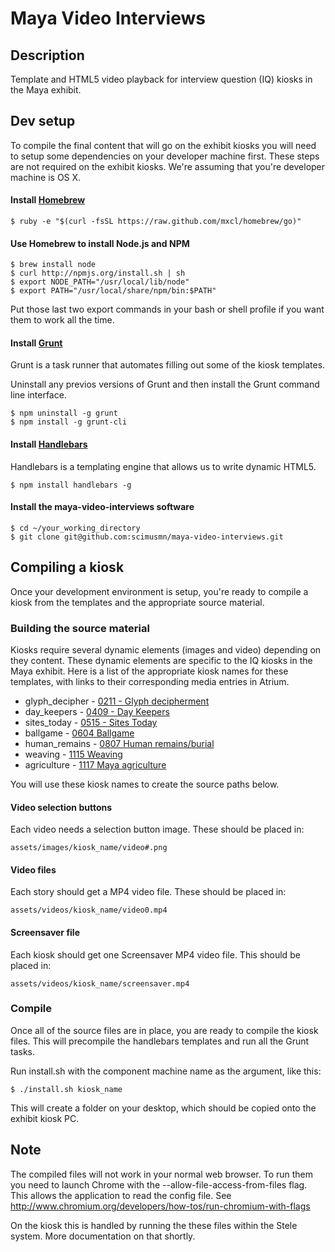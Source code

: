 # Maya Video Interviews

## Description
Template and HTML5 video playback for interview question (IQ) kiosks in the Maya exhibit.

## Dev setup
To compile the final content that will go on the exhibit kiosks you will need to setup some dependencies on your developer machine first. These steps are not required on the exhibit kiosks. We're assuming that you're developer machine is OS X.

#### Install [Homebrew](http://mxcl.github.io/homebrew/)

    $ ruby -e "$(curl -fsSL https://raw.github.com/mxcl/homebrew/go)"

#### Use Homebrew to install Node.js and NPM

    $ brew install node
    $ curl http://npmjs.org/install.sh | sh
    $ export NODE_PATH="/usr/local/lib/node"
    $ export PATH="/usr/local/share/npm/bin:$PATH"

Put those last two export commands in your bash or shell profile if you want them to work all the time.

#### Install [Grunt](http://http://gruntjs.com/getting-started)
Grunt is a task runner that automates filling out some of the kiosk templates.

Uninstall any previos versions of Grunt and then install the Grunt command line interface.

    $ npm uninstall -g grunt
    $ npm install -g grunt-cli

#### Install [Handlebars](http://handlebarsjs.com/precompilation.html)
Handlebars is a templating engine that allows us to write dynamic HTML5.

    $ npm install handlebars -g

#### Install the maya-video-interviews software

    $ cd ~/your_working_directory
    $ git clone git@github.com:scimusmn/maya-video-interviews.git

## Compiling a kiosk
Once your development environment is setup, you're ready to compile a kiosk from the templates and the appropriate source material.

### Building the source material
Kiosks require several dynamic elements (images and video) depending on they content. These dynamic elements are specific to the IQ kiosks in the Maya exhibit. Here is a list of the appropriate kiosk names for these templates, with links to their corresponding media entries in Atrium.

* glyph_decipher - [0211 - Glyph decipherment](http://projects.smm.org/atrium/maya-project/node/281380)
* day_keepers - [0409 - Day Keepers](http://projects.smm.org/atrium/maya-project/node/281390)
* sites_today - [0515 - Sites Today](http://projects.smm.org/atrium/maya-project/node/281393)
* ballgame - [0604 Ballgame](http://projects.smm.org/atrium/maya-project/node/281395)
* human_remains - [0807 Human remains/burial](http://projects.smm.org/atrium/maya-project/node/281401)
* weaving - [1115 Weaving](http://projects.smm.org/atrium/maya-project/node/281406)
* agriculture - [1117 Maya agriculture](http://projects.smm.org/atrium/maya-project/node/281392)

You will use these kiosk names to create the source paths below.

#### Video selection buttons
Each video needs a selection button image. These should be placed in:

    assets/images/kiosk_name/video#.png

#### Video files
Each story should get a MP4 video file. These should be placed in:

    assets/videos/kiosk_name/video0.mp4

#### Screensaver file
Each kiosk should get one Screensaver MP4 video file. This should be placed in:

    assets/videos/kiosk_name/screensaver.mp4

### Compile
Once all of the source files are in place, you are ready to compile the kiosk files. This will precompile the handlebars templates and run all the Grunt tasks.

Run install.sh with the component machine name as the argument, like this:

    $ ./install.sh kiosk_name

This will create a folder on your desktop, which should be copied onto the exhibit kiosk PC.

## Note
The compiled files will not work in your normal web browser. To run them you need to launch Chrome with the --allow-file-access-from-files flag.
This allows the application to read the config file. See http://www.chromium.org/developers/how-tos/run-chromium-with-flags

On the kiosk this is handled by running the these files within the Stele system. More documentation on that shortly.
